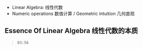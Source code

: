* Linear Algebra: 线性代数
* Numeric operations 数值计算 / Geometric intuition 几何直观


## Essence Of Linear Algebra 线性代数的本质

> `03:56`